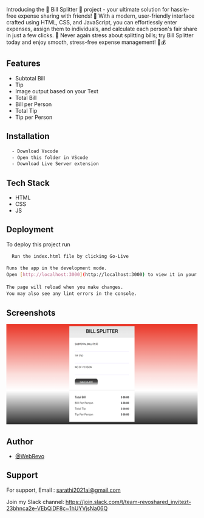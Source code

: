 Introducing the 🧾 Bill Splitter 🤝 project - your ultimate solution for hassle-free expense sharing with friends! 🎉 With a modern, user-friendly interface crafted using HTML, CSS, and JavaScript, you can effortlessly enter expenses, assign them to individuals, and calculate each person's fair share in just a few clicks. 💸 Never again stress about splitting bills; try Bill Splitter today and enjoy smooth, stress-free expense management! 💼💰

## Features

- Subtotal Bill
- Tip
- Image output based on your Text
- Total Bill
- Bill per Person
- Total Tip
- Tip per Person

## Installation

```bash
  - Download Vscode
  - Open this folder in VScode
  - Download Live Server extension
```
## Tech Stack

- HTML
- CSS
- JS


## Deployment

To deploy this project run

```bash
  Run the index.html file by clicking Go-Live
```

```bash
Runs the app in the development mode.
Open [http://localhost:3000](http://localhost:3000) to view it in your browser.

The page will reload when you make changes.
You may also see any lint errors in the console.
```

## Screenshots

![App Screenshot](/DEMO.png)


## Author

- [@WebRevo](https://github.com/WebRevo)



## Support

For support,
Email : sarathi2021ai@gmail.com

Join my Slack channel:
https://join.slack.com/t/team-revoshared_invitezt-23bhnca2e-VEbQiDF8c~1hUYVjsNa06Q


